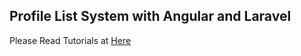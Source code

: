 ## Profile List System with Angular and Laravel

Please Read Tutorials at [Here](http://laravelmyanmar.com/blog/profile-list-system-with-angular-and-laravel)


